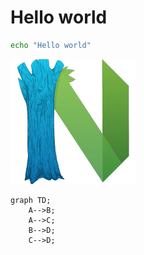 # Hello world

```bash
echo "Hello world"
```
![Hello](https://github.com/nvim-treesitter/nvim-treesitter/raw/master/assets/logo.png)


```mermaid
graph TD;
    A-->B;
    A-->C;
    B-->D;
    C-->D;
```

